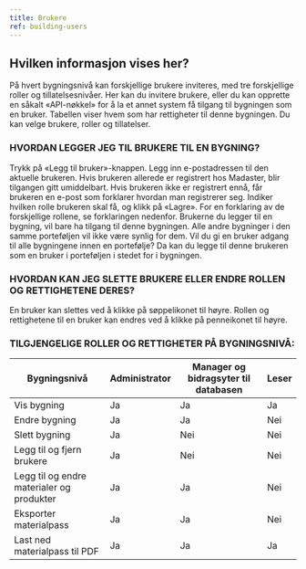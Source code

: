 ```yaml
---
title: Brukere
ref: building-users
---
```


## Hvilken informasjon vises her?
På hvert bygningsnivå kan forskjellige brukere inviteres, med tre forskjellige roller og tillatelsesnivåer. Her kan du invitere brukere, eller du kan opprette en såkalt «API-nøkkel» for å la et annet system få tilgang til bygningen som en bruker. Tabellen viser hvem som har rettigheter til denne bygningen. Du kan velge brukere, roller og tillatelser.


### HVORDAN LEGGER JEG TIL BRUKERE TIL EN BYGNING?
Trykk på «Legg til bruker»-knappen.
Legg inn e-postadressen til den aktuelle brukeren. Hvis brukeren allerede er registrert hos Madaster, blir tilgangen gitt umiddelbart. Hvis brukeren ikke er registrert ennå, får brukeren en e-post som forklarer hvordan man registrerer seg.
Indiker hvilken rolle brukeren skal få, og klikk på «Lagre». For en forklaring av de forskjellige rollene, se forklaringen nedenfor.
Brukerne du legger til en bygning, vil bare ha tilgang til denne bygningen. Alle andre bygninger i den samme porteføljen vil ikke være synlig for dem. Vil du gi en bruker adgang til alle bygningene innen en portefølje? Da kan du legge til denne brukeren som en bruker i porteføljen i stedet for i bygningen.


### HVORDAN KAN JEG SLETTE BRUKERE ELLER ENDRE ROLLEN OG RETTIGHETENE DERES?
En bruker kan slettes ved å klikke på søppelikonet til høyre. Rollen og rettighetene til en bruker kan endres ved å klikke på penneikonet til høyre.


### TILGJENGELIGE ROLLER OG RETTIGHETER PÅ BYGNINGSNIVÅ:

| Bygningsnivå                         | Administrator | Manager og bidragsyter til databasen | Leser |
|-----------------------------------------|---------------|---------|--------|
| Vis bygning                           | Ja           | Ja     | Ja    |
| Endre bygning                         | Ja           | Ja     | Nei     |
| Slett bygning                         | Ja           | Nei      | Nei     |
| Legg til og fjern brukere                  | Ja           | Nei     | Nei     |
| Legg til og endre materialer og produkter   | Ja           | Ja     | Nei     |
| Eksporter materialpass                | Ja           | Ja     | Nei     |
| Last ned materialpass til PDF       | Ja           | Ja     | Ja    |
